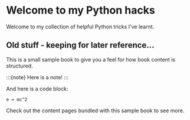 # Welcome to my Python hacks

Welcome to my collection of helpful Python tricks I've learnt.

## Old stuff - keeping for later reference...

This is a small sample book to give you a feel for how book content is
structured.

:::{note}
Here is a note!
:::

And here is a code block:

```
e = mc^2
```

Check out the content pages bundled with this sample book to see more.
